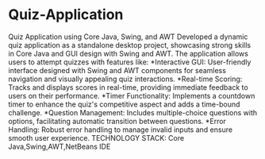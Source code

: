 # Quiz-Application
Quiz Application using Core Java, Swing, and AWT
Developed a dynamic quiz application as a standalone desktop project, showcasing strong skills in Core Java and GUI design with Swing and AWT. The application allows users to attempt quizzes with features like:
   *Interactive GUI: User-friendly interface designed with Swing and AWT components for seamless navigation and visually appealing quiz interactions.
   *Real-time Scoring: Tracks and displays scores in real-time, providing immediate feedback to users on their performance.
   *Timer Functionality: Implements a countdown timer to enhance the quiz's competitive aspect and adds a time-bound challenge.
   *Question Management: Includes multiple-choice questions with options, facilitating automatic transition between questions.
   *Error Handling: Robust error handling to manage invalid inputs and ensure smooth user experience.
TECHNOLOGY STACK: Core Java,Swing,AWT,NetBeans IDE
